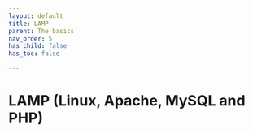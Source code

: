 ```yaml
---
layout: default
title: LAMP
parent: The basics
nav_order: 5
has_child: false
has_toc: false

---
```


# LAMP (Linux, Apache, MySQL and PHP)